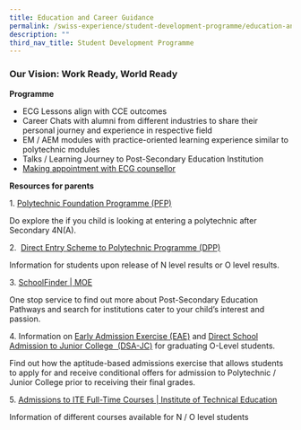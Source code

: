 ```yaml
---
title: Education and Career Guidance
permalink: /swiss-experience/student-development-programme/education-and-career-guidance/
description: ""
third_nav_title: Student Development Programme
---
```

### **Our Vision: Work Ready, World Ready**

**Programme**

*   ECG Lessons align with CCE outcomes
*   Career Chats with alumni from different industries to share their personal journey and experience in respective field
*   EM / AEM modules with practice-oriented learning experience similar to polytechnic modules
*   Talks / Learning Journey to Post-Secondary Education Institution
*   [Making appointment with ECG counsellor](https://www.booking.gov.sg/public/services/G4x7Dy6Z/availability?spId=3l5gO1x9&amp;anonymous=true)

**Resources for parents**

1\.  [Polytechnic Foundation Programme (PFP)](https://pfp.polytechnic.edu.sg/PFP/index.html)

Do explore the if you child is looking at entering a polytechnic after Secondary 4N(A).

2\.&nbsp; [Direct Entry Scheme to Polytechnic Programme (DPP)](https://www.ite.edu.sg/admissions/full-time-courses/higher-nitec-dpp)&nbsp;

Information for students upon release of N level results or O level results.

3\.  [SchoolFinder \| MOE](https://www.moe.gov.sg/schoolfinder/?journey=Post%20secondary-JC%20school)

One stop service to find out more about Post-Secondary Education Pathways and search for institutions cater to your child’s interest and passion.&nbsp;

4\. Information on&nbsp;[Early Admission Exercise (EAE)](https://eae.polytechnic.edu.sg/)&nbsp;and&nbsp;[Direct School Admission to Junior College &nbsp;(DSA-JC)](https://www.moe.gov.sg/post-secondary/admissions/dsa)&nbsp;for graduating O-Level students.

Find out how the aptitude-based admissions exercise that allows students to apply for and receive conditional offers for admission to Polytechnic / Junior College prior to receiving their final grades.

5\.&nbsp;[Admissions to ITE Full-Time Courses \| Institute of Technical Education](https://www.ite.edu.sg/admissions/full-time-courses)

Information of different courses available for N / O level students